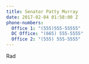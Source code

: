 ```yaml
---
title: Senator Patty Murray
date: 2017-02-04 01:58:00 Z
phone-numbers:
  Office 1: "(555)555-55555"
  DC Office: "(665) 555-5555"
  Office 2: "(555) 555-5555"
---
```


Rad
